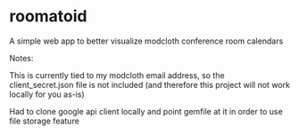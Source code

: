 roomatoid
=========

A simple web app to better visualize modcloth conference room calendars

Notes:

This is currently tied to my modcloth email address, so the client_secret.json file is not included (and therefore this project will not work locally for you as-is)

Had to clone google api client locally and point gemfile at it in order to use file storage feature
